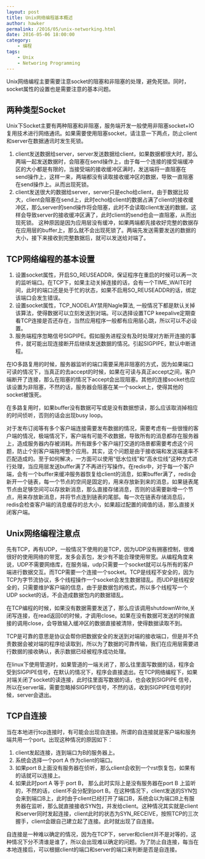 ```yaml
---
layout: post
title: Unix网络编程基本概述
author: hawker
permalink: /2016/05/unix-networking.html
date: 2016-05-06 18:00:00
category:
    - 编程
tags:
    - Unix
    - Networing Programming
---
```

Unix网络编程主要需要注意socket的阻塞和非阻塞的处理，避免死锁。同时，socket属性的设置也是需要注意的基本问题。

## 两种类型Socket

Unix下Socket主要有两种阻塞和非阻塞，服务端开发一般使用非阻塞socket+IO复用技术进行网络通讯。如果需要使用阻塞socket，请注意一下两点，防止client和server在数据通讯时发生死锁。

1. client发送数据给server，server发送数据给client，如果数据都很大时，那么两端一起发送数据时，会阻塞在send操作上，由于每一个连接的接受端缓冲区的大小都是有限的，当接受端的接收缓冲区满时，发送端将一直阻塞在send操作上，这样一来，两端都没有读取接收缓冲区的数据，导致一直阻塞在send操作上。从而出现死锁。
2. client发送很大的数据给server，server只是echo给client，由于数据比较大，client会阻塞在send上，此时echo给client的数据占满了client的接收缓冲区，那么server的send操作将会阻塞，此时不会读取client发送的数据，这样会导致server的接收缓冲区满了，此时client的send也会一直阻塞，从而出现死锁。
这种原因是因为应用层没有缓冲，如果两端都先接收好完整的数据存在应用层的buffer上，那么就不会出现死锁了。两端先发送需要发送的数据的大小，接下来接收到完整数据后，就可以发送给对端了。

## TCP网络编程的基本设置

1. 设置socket属性，开启SO_REUSEADDR，保证程序在重启的时候可以再一次的监听端口。在TCP下，如果主动关掉连接的话，会有一个TIME_WAITE时间，此时的端口还是处于忙的状态，如果不启用SO_REUSEADDR的话，绑定该端口会发生错误。
2. 设置socket属性，TCP_NODELAY禁用Nagle算法, 一般情况下都是默认关掉该算法，使得数据可以立刻发送到对端。可以选择设置TCP keepalive定期查看TCP连接是否还存在，当然应用程序一般都有应用层心跳，所以可以不必设置。
3. 服务端程序忽略信号SIGPIPE。假如服务进程没有及时处理对方断开连接的事件，就可能出现连接断开后继续发送数据的情况。引起SIGPIPE，默认中断进程。

在IO多路复用的时候，服务器监听的端口需要采用非阻塞的方式，因为如果端口可读的情况下，当真正的去accept的时候，如果在可读与真正accept之间，客户端断开了连接，那么在阻塞的情况下accept会出现阻塞。其他的连接socket也应该设置为非阻塞，不然的话，服务器会阻塞在某一个socket上，使得其他的socket被饿死。

在多路复用时，如果buffer没有数据可写或是没有数据想读，那么应该取消掉相应的时间侦听，否则的话会出现busy loop。

对于发布订阅等有多个客户端连接需要发布数据的情况，需要考虑有一些很慢的客户端的情况，极端情况下，客户端有可能不收数据，导致所有的消息都存在服务器上，造成服务器内存被消耗。所有跟多个客户端打交道的场景都需要考虑这个问题，防止个别客户端拖垮整个应用。其实，这个问题是由于接收端和发送端速率不匹配造成的。至于如何解决，一方面可以使用“低水位线”和“高水位线”这种方式进行处理，当应用层发送buffer满了不再进行写操作。在redis中，对于每一个客户端，会有一个buffer来缓冲服务器恢复给client的消息，如果buffer满了，redis会新开一个链表，每一个节点的空间是固定的，用来存放新到来的消息，如果链表尾节点由足够空间可以存放新消息，那么直接存储消息，否则的话需要新增一个节点，用来存放新消息，并将节点连到链表的尾部。每一次在链表存储消息后，redis会检查客户端的消息缓存的总大小，如果超过配置的阈值的话，那么直接关闭客户端。

## Unix网络编程注意点

先有TCP，再有UDP，一般情况下使用的是TCP，因为UDP没有拥塞控制，很难很好的使用网络的带宽，发多会丢包，发少有不能合理使用带宽。从编程角度来说，UDP不需要网络库，在服务端，udp只需要一个socket就可以与所有的客户端进行数据交互。而TCP需要一个连接一个socket。TCP是线程不安全的，因为TCP为字节流协议，多个线程操作一个socket会发生数据错乱。而UDP是线程安全的，只需要维护客户端的信息，由于是数据包的格式，所以多个线程写一个UDP socket的话，不会造成数据包内的数据错乱。

在TCP编程的时候，如果没有数据需要发送了，那么应该调用shutdownWrite,关闭写连接，在read返回0的时候，才调用close。如果在没有数据可发送的时候直接的调用close，会导致输入缓冲区的数据直接被清除，使得数据读取不到。

TCP是可靠的意思是协议会帮你把数据安全的发送到对端的接收端口，但是并不负责数据会被对端的程序给读取到，所以为了数据的可靠传输，我们在应用层需要进行数据的接收确认，表示数据已经被程序成功处理。

在linux下使用管道时，如果管道的一端关闭了，那么往里面写数据的话，程序会受到SIGPIPE信号，在默认的情况下，程序会直接退出。在TCP网络编程下，如果对端关闭了socket的读连接，此时往里面写数据的话，也会收到SIGPIPE 信号，所以在server端，需要忽略掉SIGPIPE信号，不然的话，收到SIGPIPE信号的时候，server会退出。

## TCP自连接

当在本地进行tcp连接时，有可能会出现自连接。所谓的自连接就是客户端和服务端共用一个port。出现这种情况的原因如下：

1. client发起连接，连到端口为B的服务器上。
2. 系统会选择一个port A 作为client的端口。
3. 如果port B上面没有服务器在侦听，那么client会收到一个rst恢复包，如果有的话就可以连接上。
4. 如果此时port A 等于 port B， 那么此时实际上是没有服务器在port B 上监听的，不然的话，client不会分配到port B。在这种情况下，client发送的SYN包会来到端口B上，此时由于client已经打开了端口B，系统会以为端口B上有服务器在监听，那么就直接接收SYN包，并发给client。这种情况其实就是client和server同时发起连接，client此时的状态为SYN_RECEIVE，按照TCP的三次握手，client会跟自己建立起了连接。此时就出现了自连接。

自连接是一种难以确定的情况，因为在TCP下，server和client并不是对等的，这种情况下分不清谁是谁了，所以会出现难以确定的问题。为了防止自连接，每当在本地连接后，可以根据client的端口和server的端口来判断是否是自连接。

